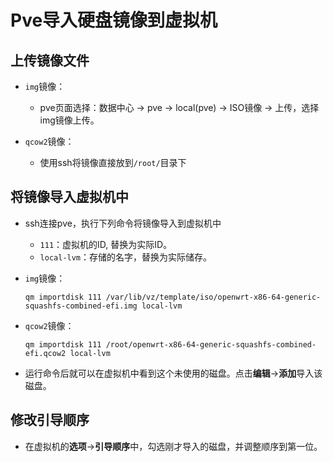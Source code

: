 # Pve导入硬盘镜像到虚拟机

## 上传镜像文件

+ `img`镜像：
  + pve页面选择：数据中心 -> pve -> local(pve) -> ISO镜像 -> 上传，选择img镜像上传。

+ `qcow2`镜像：
  + 使用ssh将镜像直接放到`/root/`目录下

## 将镜像导入虚拟机中

+ ssh连接pve，执行下列命令将镜像导入到虚拟机中
  + `111`：虚拟机的ID, 替换为实际ID。
  + `local-lvm`：存储的名字，替换为实际储存。

+ `img`镜像：

  ```shell
  qm importdisk 111 /var/lib/vz/template/iso/openwrt-x86-64-generic-squashfs-combined-efi.img local-lvm
  ```

+ `qcow2`镜像：

  ```shell
  qm importdisk 111 /root/openwrt-x86-64-generic-squashfs-combined-efi.qcow2 local-lvm
  ```

+ 运行命令后就可以在虚拟机中看到这个未使用的磁盘。点击**编辑**->**添加**导入该磁盘。

## 修改引导顺序

+ 在虚拟机的**选项**->**引导顺序**中，勾选刚才导入的磁盘，并调整顺序到第一位。
